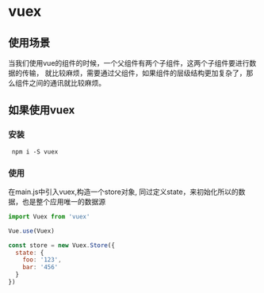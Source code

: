 # vuex

## 使用场景

当我们使用vue的组件的时候，一个父组件有两个子组件，这两个子组件要进行数据的传输，
就比较麻烦，需要通过父组件，如果组件的层级结构更加复杂了，那么组件之间的通讯就比较麻烦。

## 如果使用vuex

### 安装

```
 npm i -S vuex
```

### 使用

在main.js中引入vuex,构造一个store对象,
同过定义state，来初始化所以的数据，也是整个应用唯一的数据源

```javascript
import Vuex from 'vuex'

Vue.use(Vuex)

const store = new Vuex.Store({
  state: {
    foo: '123',
    bar: '456'
  }
})

```